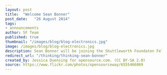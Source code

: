 ```yaml
---
layout: post
title:  "Welcome Sean Bonner"
post_date:   "26 August 2014"
tags:
- announcements
author: SF Team
published: true
thumbnail: "/images/blog/blog-electronics.jpg"
image: /images/blog/blog-electronics.jpg
description: Sean Bonner will be joining the Shuttleworth Foundaton Fellowship Program on...
redirect_url: "/thinking/thinking-sean-bonner"
created_by: Jessica Duensing for opensource.com. (CC BY-SA 2.0)
source: https://www.flickr.com/photos/opensourceway/6555466069
---
```

